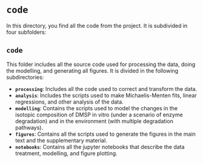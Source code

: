 # `code`

In this directory, you find all the code from the project. It is subdivided in four subfolders:

## **`code`** 
This folder includes all the source code used for processing the data, doing the modelling, and generating all figures. It is divided in the following subdirectories:

 * **`processing`**: Includes all the code used to correct and transform the data. 
 * **`analysis`**: Includes the scripts used to make Michaelis-Menten fits, linear regressions, and other analysis of the data. 
 * **`modelling`**: Contains the scripts used to model the changes in the isotopic composition of DMSP in vitro (under a scenario of enzyme degradation) and in the environment (with multiple degradation pathways).
 * **`figures`**: Contains all the scripts used to generate the figures in the main text and the supplementary material. 
  * **`notebooks`**: Contains all the jupyter notebooks that describe the data treatment, modelling, and figure plotting. 
